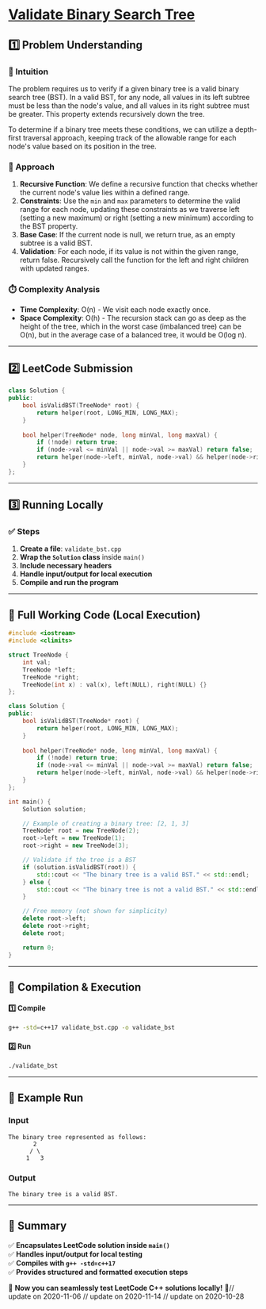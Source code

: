 # **[Validate Binary Search Tree](https://leetcode.com/problems/validate-binary-search-tree/description/)**  

## **1️⃣ Problem Understanding**  
### **📌 Intuition**  
The problem requires us to verify if a given binary tree is a valid binary search tree (BST). In a valid BST, for any node, all values in its left subtree must be less than the node's value, and all values in its right subtree must be greater. This property extends recursively down the tree. 

To determine if a binary tree meets these conditions, we can utilize a depth-first traversal approach, keeping track of the allowable range for each node's value based on its position in the tree.

### **🚀 Approach**  
1. **Recursive Function**: We define a recursive function that checks whether the current node's value lies within a defined range.
2. **Constraints**: Use the `min` and `max` parameters to determine the valid range for each node, updating these constraints as we traverse left (setting a new maximum) or right (setting a new minimum) according to the BST property.
3. **Base Case**: If the current node is null, we return true, as an empty subtree is a valid BST.
4. **Validation**: For each node, if its value is not within the given range, return false. Recursively call the function for the left and right children with updated ranges.

### **⏱️ Complexity Analysis**  
- **Time Complexity**: O(n) - We visit each node exactly once.
- **Space Complexity**: O(h) - The recursion stack can go as deep as the height of the tree, which in the worst case (imbalanced tree) can be O(n), but in the average case of a balanced tree, it would be O(log n).

---  

## **2️⃣ LeetCode Submission**  
```cpp
class Solution {
public:
    bool isValidBST(TreeNode* root) {
        return helper(root, LONG_MIN, LONG_MAX);
    }
    
    bool helper(TreeNode* node, long minVal, long maxVal) {
        if (!node) return true;
        if (node->val <= minVal || node->val >= maxVal) return false;
        return helper(node->left, minVal, node->val) && helper(node->right, node->val, maxVal);
    }
};
```  

---  

## **3️⃣ Running Locally**  
### **✅ Steps**  
1. **Create a file**: `validate_bst.cpp`  
2. **Wrap the `Solution` class** inside `main()`  
3. **Include necessary headers**  
4. **Handle input/output for local execution**  
5. **Compile and run the program**  

---  

## **📝 Full Working Code (Local Execution)**  
```cpp
#include <iostream>
#include <climits>

struct TreeNode {
    int val;
    TreeNode *left;
    TreeNode *right;
    TreeNode(int x) : val(x), left(NULL), right(NULL) {}
};

class Solution {
public:
    bool isValidBST(TreeNode* root) {
        return helper(root, LONG_MIN, LONG_MAX);
    }
    
    bool helper(TreeNode* node, long minVal, long maxVal) {
        if (!node) return true;
        if (node->val <= minVal || node->val >= maxVal) return false;
        return helper(node->left, minVal, node->val) && helper(node->right, node->val, maxVal);
    }
};

int main() {
    Solution solution;

    // Example of creating a binary tree: [2, 1, 3]
    TreeNode* root = new TreeNode(2);
    root->left = new TreeNode(1);
    root->right = new TreeNode(3);

    // Validate if the tree is a BST
    if (solution.isValidBST(root)) {
        std::cout << "The binary tree is a valid BST." << std::endl;
    } else {
        std::cout << "The binary tree is not a valid BST." << std::endl;
    }

    // Free memory (not shown for simplicity)
    delete root->left;
    delete root->right;
    delete root;

    return 0;
}
```  

---  

## **🔧 Compilation & Execution**  
#### **1️⃣ Compile**  
```bash
g++ -std=c++17 validate_bst.cpp -o validate_bst
```  

#### **2️⃣ Run**  
```bash
./validate_bst
```  

---  

## **🎯 Example Run**  
### **Input**  
```
The binary tree represented as follows:
       2
      / \
     1   3
```  
### **Output**  
```
The binary tree is a valid BST.
```  

---  

## **📌 Summary**  
✅ **Encapsulates LeetCode solution inside `main()`**  
✅ **Handles input/output for local testing**  
✅ **Compiles with `g++ -std=c++17`**  
✅ **Provides structured and formatted execution steps**  

🚀 **Now you can seamlessly test LeetCode C++ solutions locally!** 🚀// update on 2020-11-06
// update on 2020-11-14
// update on 2020-10-28
